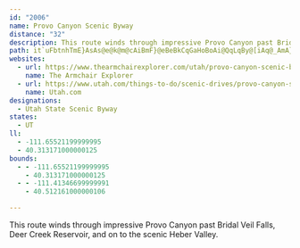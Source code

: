 ```yaml
---
id: "2006"
name: Provo Canyon Scenic Byway
distance: "32"
description: This route winds through impressive Provo Canyon past Bridal Veil Falls, Deer Creek Reservoir, and on to the scenic Heber Valley.
path: it`uFbtnhTmE}AsAs@e@k@m@cAiBmF}@eBeBkCqGaHoBoAi@QqLqBy@[iAq@_AmA}@gBmGgTs@mBiAmBuA{AcBkA{LwDy@a@mA_AuA{B}@sCK}@g@aMAaCT_CnAyExAuEl@{CN_BB_Ek@_FeCkQMsCUaWk@}Li@aDyBsEwIoHwA_BoAsC}BgHy@kB_BaCs@k@wFkDePuKoAaA_DmD}AsCmCkIsBcHqBgFwAkBcBaBgGaFsCyCwAmBcCeEoAsCgJwWi@mB_@eBsBqRo@cCa@{@u@kAoBgCiBmBs@gAi@yAyAeIcAyCiGcJmA_DsCiJe@_Ao@eAaGuHy@_B]sA[sBEkCDkCN}DM_G[sCi@mB_A_CoDmFgCeDw@sBqAiGgEuK}B_IeAoCwAyC}CgFoEwGa@cA_B_Jo@yBo@sAeAsA}AmAoAk@_Cs@cBEwGBqCHeNpBwHe@eBVgEtAmBDu@KwCaAcJmEy@k@}@sAmEgIuAaB}AeAoBk@qBG{B^qEdBo@F{A?kCs@iEyB}BmAyAqAwDiFy@q@y@e@mEyAkAm@cB}A}@}Ae@eBiBuKSS]wBg@gBmAmCs@_Au@s@iCyAqRwFcD{A_Aq@kAgAgBaC{@eBsBoFiByDqHsI_HsGoByAuFoAaAk@iBqBm@gAa@kAYsAYyBHiDHw@xBaJTeCCaEe@oGu@yBs@sAu@}@uD{CqByB}@mAe@sAkCaNa@wA}CkHc@wAsDwQe@}CSoCL}CNoBvO{v@dCoKxDoR~@gF^{DZ_J?gDQgEg@_FuDwTwFkZcAmDuAeC}@eAoBmAyAg@oBK}A@sCt@}@f@_BxAs@~@cAhCq@~C}CnRe@xBaC~FmCtEiBrBsCfCmEpCmCx@yFr@mSx@wXj@mFf@iHjA{C`A}GdCgKlFcBj@aBRkAE}AYuAm@gDyBcCmBiB_CsEyG}@{Bs@_EqAqF}BoHi@sFu@uKIkCUuBm@eDoAaEs@_BiA{AiA_A}CmAyAWoA?wAJaB^oNlDqDl@_CFoAIcEsAsBwAgCgDeAyCqG_Xw@wBqAr@g@JyfADssBx@wWEid@PwNCsPNoRbAem@_@`@onALgNN{D|@yEj@aBzA{Cj@w@nDaD`EaDrAwAjAeBlAgCn@aCj@wCXmF^omCVkFx@oHNgu@
websites:
  - url: https://www.thearmchairexplorer.com/utah/provo-canyon-scenic-byway.php
    name: The Armchair Explorer
  - url: https://www.utah.com/things-to-do/scenic-drives/provo-canyon-scenic-drives/
    name: Utah.com
designations:
  - Utah State Scenic Byway
states:
  - UT
ll:
  - -111.65521199999995
  - 40.313171000000125
bounds:
  - - -111.65521199999995
    - 40.313171000000125
  - - -111.41346699999991
    - 40.512161000000106

---
```


This route winds through impressive Provo Canyon past Bridal Veil Falls, Deer Creek Reservoir, and on to the scenic Heber Valley.

